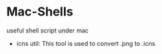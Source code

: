 Mac-Shells
==========

useful shell script under mac

+ icns util: This tool is used to convert .png to .icns
